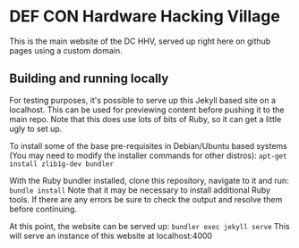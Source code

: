 DEF CON Hardware Hacking Village
===========================================
This is the main website of the DC HHV, served up right here on github pages using a custom domain.

Building and running locally
-------------
For testing purposes, it's possible to serve up this Jekyll based site on a localhost.  This can be used for previewing content before pushing it to the main repo.  Note that this does use lots of bits of Ruby, so it can get a little ugly to set up.

To install some of the base pre-requisites in Debian/Ubuntu based systems (You may need to modify the installer commands for other distros):
`apt-get install zlib1g-dev bundler`

With the Ruby bundler installed, clone this repository, navigate to it and run:
`bundle install`
Note that it may be necessary to install additional Ruby tools.  If there are any errors be sure to check the output and resolve them before continuing.

At this point, the website can be served up:
`bundler exec jekyll serve`
This will serve an instance of this website at localhost:4000
